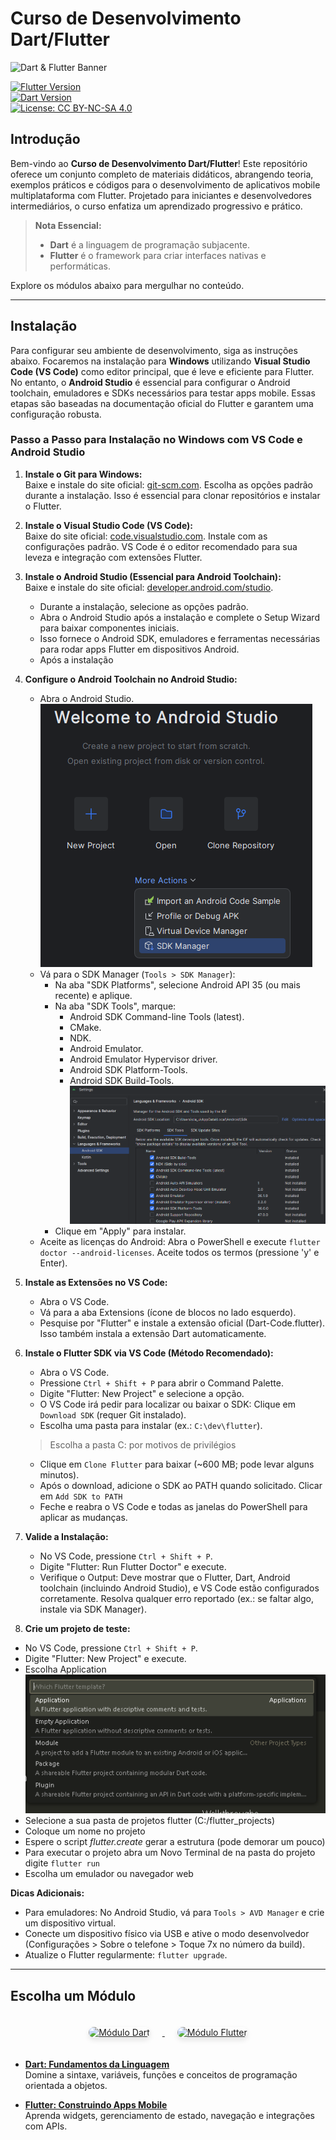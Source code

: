 # Curso de Desenvolvimento Dart/Flutter

![Dart & Flutter Banner](https://img.shields.io/badge/Dart%20%26%20Flutter-Mobile%20Development-02569B?style=for-the-badge&logo=flutter&logoColor=white)  

[![Flutter Version](https://img.shields.io/badge/Flutter-3.35.0-02569B?style=flat&logo=flutter&logoColor=white)](https://flutter.dev)  
[![Dart Version](https://img.shields.io/badge/Dart-3.9.0-0175C2?style=flat&logo=dart&logoColor=white)](https://dart.dev)  
[![License: CC BY-NC-SA 4.0](https://img.shields.io/badge/License-CC%20BY--NC--SA%204.0-lightgrey?style=flat)](https://creativecommons.org/licenses/by-nc-sa/4.0/)

## Introdução

Bem-vindo ao **Curso de Desenvolvimento Dart/Flutter**! Este repositório oferece um conjunto completo de materiais didáticos, abrangendo teoria, exemplos práticos e códigos para o desenvolvimento de aplicativos mobile multiplataforma com Flutter. Projetado para iniciantes e desenvolvedores intermediários, o curso enfatiza um aprendizado progressivo e prático.

> **Nota Essencial:**  
>
> - **Dart** é a linguagem de programação subjacente.  
> - **Flutter** é o framework para criar interfaces nativas e performáticas.

Explore os módulos abaixo para mergulhar no conteúdo.

---

## Instalação

Para configurar seu ambiente de desenvolvimento, siga as instruções abaixo. Focaremos na instalação para **Windows** utilizando **Visual Studio Code (VS Code)** como editor principal, que é leve e eficiente para Flutter. No entanto, o **Android Studio** é essencial para configurar o Android toolchain, emuladores e SDKs necessários para testar apps mobile. Essas etapas são baseadas na documentação oficial do Flutter e garantem uma configuração robusta.

### Passo a Passo para Instalação no Windows com VS Code e Android Studio

1. **Instale o Git para Windows:**  
   Baixe e instale do site oficial: [git-scm.com](https://git-scm.com/download/win). Escolha as opções padrão durante a instalação. Isso é essencial para clonar repositórios e instalar o Flutter.

2. **Instale o Visual Studio Code (VS Code):**  
   Baixe do site oficial: [code.visualstudio.com](https://code.visualstudio.com/download). Instale com as configurações padrão. VS Code é o editor recomendado para sua leveza e integração com extensões Flutter.

3. **Instale o Android Studio (Essencial para Android Toolchain):**  
   Baixe e instale do site oficial: [developer.android.com/studio](https://developer.android.com/studio).  
   - Durante a instalação, selecione as opções padrão.  
   - Abra o Android Studio após a instalação e complete o Setup Wizard para baixar componentes iniciais.  
   - Isso fornece o Android SDK, emuladores e ferramentas necessárias para rodar apps Flutter em dispositivos Android.
   - Após a instalação

4. **Configure o Android Toolchain no Android Studio:**  
   - Abra o Android Studio.
   ![Android Studio](/assets/img/android.png)
   - Vá para o SDK Manager (`Tools > SDK Manager`):  
     - Na aba "SDK Platforms", selecione Android API 35 (ou mais recente) e aplique.  
     - Na aba "SDK Tools", marque:  
       - Android SDK Command-line Tools (latest).
       - CMake.
       - NDK.
       - Android Emulator.
       - Android Emulator Hypervisor driver.
       - Android SDK Platform-Tools.  
       - Android SDK Build-Tools.
       ![SDK Tools](/assets/img/sdktools.png)  
     - Clique em "Apply" para instalar.  
   - Aceite as licenças do Android: Abra o PowerShell e execute `flutter doctor --android-licenses`. Aceite todos os termos (pressione 'y' e Enter).

5. **Instale as Extensões no VS Code:**  
   - Abra o VS Code.  
   - Vá para a aba Extensions (ícone de blocos no lado esquerdo).  
   - Pesquise por "Flutter" e instale a extensão oficial (Dart-Code.flutter). Isso também instala a extensão Dart automaticamente.

6. **Instale o Flutter SDK via VS Code (Método Recomendado):**  
   - Abra o VS Code.  
   - Pressione `Ctrl + Shift + P` para abrir o Command Palette.  
   - Digite "Flutter: New Project" e selecione a opção.  
   - O VS Code irá pedir para localizar ou baixar o SDK: Clique em `Download SDK` (requer Git instalado).  
   - Escolha uma pasta para instalar (ex.: `C:\dev\flutter`).
   > Escolha a pasta C: por motivos de privilégios
   - Clique em `Clone Flutter` para baixar (~600 MB; pode levar alguns minutos).  
   - Após o download, adicione o SDK ao PATH quando solicitado. Clicar em `Add SDK to PATH`
   - Feche e reabra o VS Code e todas as janelas do PowerShell para aplicar as mudanças.

7. **Valide a Instalação:**  
   - No VS Code, pressione `Ctrl + Shift + P`.  
   - Digite "Flutter: Run Flutter Doctor" e execute.  
   - Verifique o Output: Deve mostrar que o Flutter, Dart, Android toolchain (incluindo Android Studio), e VS Code estão configurados corretamente. Resolva qualquer erro reportado (ex.: se faltar algo, instale via SDK Manager).  

8. **Crie um projeto de teste:**
- No VS Code, pressione `Ctrl + Shift + P`.  
- Digite "Flutter: New Project" e execute.
- Escolha Application
 ![app](/assets/img/app.png)
- Selecione a sua pasta de projetos flutter (C:/flutter_projects) 
- Coloque um nome no projeto
- Espere o script *flutter.create* gerar a estrutura (pode demorar um pouco)
- Para executar o projeto abra um Novo Terminal de na pasta do projeto digite `flutter run`
- Escolha um emulador ou navegador web

**Dicas Adicionais:**  

- Para emuladores: No Android Studio, vá para `Tools > AVD Manager` e crie um dispositivo virtual.  
- Conecte um dispositivo físico via USB e ative o modo desenvolvedor (Configurações > Sobre o telefone > Toque 7x no número da build).  
- Atualize o Flutter regularmente: `flutter upgrade`.  

---

## Escolha um Módulo

<div align="center">
  <a href="https://github.com/claulis/flutter/blob/main/dart/README.md">
    <img src="https://dart.dev/assets/img/logo/dart-logo-for-shares.png" alt="Módulo Dart" width="200" style="margin: 20px; border-radius: 10px; box-shadow: 0 4px 8px rgba(0,0,0,0.1);">
  </a>
  <a href="https://github.com/claulis/flutter/blob/main/flutter/README.md">
    <img src="https://storage.googleapis.com/cms-storage-bucket/c823e53b3a1a7b0d36a9.png" alt="Módulo Flutter" width="200" style="margin: 20px; border-radius: 10px; box-shadow: 0 4px 8px rgba(0,0,0,0.1);">
  </a>
</div>

- **[Dart: Fundamentos da Linguagem](https://github.com/claulis/flutter/blob/main/dart/README.md)**  
  Domine a sintaxe, variáveis, funções e conceitos de programação orientada a objetos.

- **[Flutter: Construindo Apps Mobile](https://github.com/claulis/flutter/blob/main/flutter/README.md)**  
  Aprenda widgets, gerenciamento de estado, navegação e integrações com APIs.



